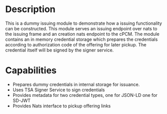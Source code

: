 # Description

This is a dummy issuing module to demonstrate how a issuing functionality can be constructed. This module serves an issuing endpoint over nats to the issuing frame and an creation nats endpoint to the cPCM. The module contains an in memory credential storage which prepares the credentials according to authorization code of the offering for later pickup. The credential itself will be signed by the signer service. 

# Capabilities

- Prepares dummy credentials in internal storage for issuance. 
- Uses TSA Signer Service to sign credentials
- Provides metadata for two credential types, one for JSON-LD one for SD-JWT
- Provides Nats interface to pickup offering links